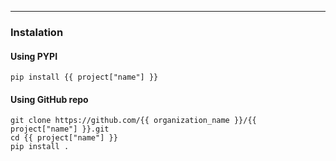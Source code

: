 
---

### Instalation

#### Using PYPI

```
pip install {{ project["name"] }}
```

#### Using GitHub repo

```
git clone https://github.com/{{ organization_name }}/{{ project["name"] }}.git
cd {{ project["name"] }}
pip install .
```
